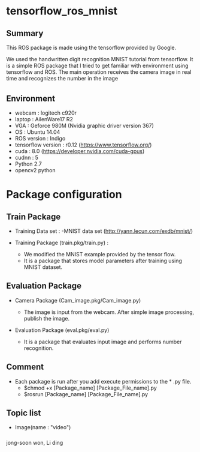 # tensorflow_ros_mnist
## Summary
This ROS package is made using the tensorflow provided by Google.

We used the handwritten digit recognition MNIST tutorial from tensorflow. 
It is a simple ROS package that I tried to get familiar with environment using tensorflow and ROS.
The main operation receives the camera image in real time and recognizes the number in the image

######
## Environment
- webcam : logitech c920r 
- laptop : AilenWare17 R2
- VGA : Geforce 980M (Nvidia graphic driver version 367)
- OS : Ubuntu 14.04
- ROS version : Indigo
- tensorflow version : r0.12 (https://www.tensorflow.org/)
- cuda : 8.0                 (https://developer.nvidia.com/cuda-gpus)
- cudnn : 5
- Python 2.7
- opencv2 python

#####

# Package configuration 
## Train Package
 - Training Data set :
    -MNIST data set (http://yann.lecun.com/exdb/mnist/)    
    
 - Training Package (train.pkg/train.py) :
    - We modified the MNIST example provided by the tensor flow. 
    - It is a package that stores model parameters after training using MNIST dataset.

 
## Evaluation Package
 - Camera Package (Cam_image.pkg/Cam_image.py)
    - The image is input from the webcam. After simple image processing, publish the image.
    
 - Evaluation Package (eval.pkg/eval.py)
    - It is a package that evaluates input image and performs number recognition.
    
## Comment 
 - Each package is run after you add execute permissions to the * .py file.
    - $chmod +x [Package_name] [Package_File_name].py
    - $rosrun [Package_name] [Package_File_name].py
 
## Topic list
  - Image(name : "video")
  
#####

jong-soon won, Li ding
